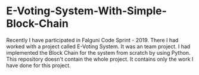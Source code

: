 # E-Voting-System-With-Simple-Block-Chain
Recently I have participated in Falguni Code Sprint - 2019. There I had worked with a project called E-Voting System. It was an team project. I had implemented the Block Chain for the system from scratch by using Python.
This repository doesn't contain the whole project. It contains only the work I have done for this project.
